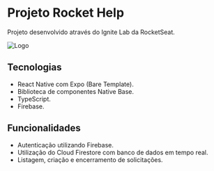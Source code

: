 # Projeto Rocket Help

Projeto desenvolvido através do Ignite Lab da RocketSeat.

![Logo](https://user-images.githubusercontent.com/34141103/179893278-9f5b4eb6-a783-4bde-9efb-ed2a5069481e.png)

## Tecnologias

- React Native com Expo (Bare Template).
- Biblioteca de componentes Native Base.
- TypeScript.
- Firebase.

## Funcionalidades

- Autenticação utilizando Firebase.
- Utilização do Cloud Firestore com banco de dados em tempo real.
- Listagem, criação e encerramento de solicitações.
